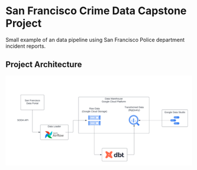 # San Francisco Crime Data Capstone Project

Small example of an data pipeline using San Francisco Police department incident reports.

## Project Architecture

![San Francisco Crime Data Project Architecture](./docs/images/SF-crime-architecture.png)
